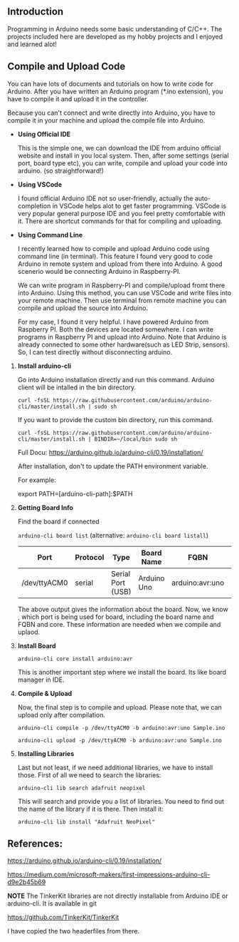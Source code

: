 ## Introduction

Programming in Arduino needs some basic understanding of C/C++. The projects included here are developed as my hobby projects and I enjoyed and learned alot!

## Compile and Upload Code

You can have lots of documents and tutorials on how to write code for Arduino. After you have written an Arduino program (*.ino extension), you have to compile it and upload it in the controller. 

Because you can't connect and write directly into Arduino, you have to compile it in your machine and upload the compile file into Arduino. 

* **Using Official IDE** 

    This is the simple one, we can download the IDE from arduino official website and install in you local system. Then, after some settings (serial port, board type etc), you can write, compile and upload your code into arduino. (so straightforward!)

* **Using VSCode**

    I found official Arduino IDE not so user-friendly, actually the auto-completion in VSCode helps alot to get faster programming. VSCode is very popular general purpose IDE and you feel pretty comfortable with it. There are shortcut commands for that for compiling and uploading. 

* **Using Command Line** 

    I recently learned how to compile and upload Arduino code using command line (in terminal). This feature I found very good to code Arduino in remote system and upload from there into Arduino. A good scenerio would be connecting Arduino in Raspberry-PI. 
    
    We can write program in Raspberry-PI and compile/upload fromt there into Arduino. Using this method, you can use VSCode and write files into your remote machine. Then use terminal from remote machine you can compile and upload the source into Arduino.

    For my case, I found it very helpful. I have powered Arduino from Raspberry PI. Both the devices are located somewhere. I can write programs in Raspberry PI and upload into Arduino. Note that Arduino is already connected to some other hardware(such as LED Strip, sensors). So, I can test directly without disconnecting arduino.

1. **Install arduino-cli**

    Go into Arduino installation directly and run this command. Arduino client will be intalled in the bin directory. 

    `curl -fsSL https://raw.githubusercontent.com/arduino/arduino-cli/master/install.sh | sudo sh`

    If you want to provide the custom bin directory, run this command.

    `curl -fsSL https://raw.githubusercontent.com/arduino/arduino-cli/master/install.sh | BINDIR=~/local/bin sudo sh`

    Full Docu: https://arduino.github.io/arduino-cli/0.19/installation/

    After installation, don't to update the PATH environment variable.

    For example: 

    export PATH=[arduino-cli-path]:$PATH

2. **Getting Board Info**

    Find the board if connected 

    `arduino-cli board list`  (alternative: `arduino-cli board listall`)

    | Port     | Protocol | Type    |           Board Name  | FQBN |   Core|
    -----------|----------|---------|-----------------------|-------|------|    
    | /dev/ttyACM0 | serial  | Serial Port (USB) | Arduino Uno | arduino:avr:uno |arduino:avr |
    
    The above output gives the information about the board. Now, we know , which port is being used for board, including the board name and FQBN and core. These information are needed when we compile and uplaod.
   
3. **Install Board**

    `arduino-cli core install arduino:avr`

    This is another important step where we install the board. Its like board manager in IDE.

4. **Compile & Upload**

    Now, the final step is to compile and upload. Please note that, we can upload only after compilation. 

    `arduino-cli compile -p /dev/ttyACM0 -b arduino:avr:uno Sample.ino`
    
    `arduino-cli upload -p /dev/ttyACM0 -b arduino:avr:uno Sample.ino`

5. **Installing Libraries**
   
    Last but not least, if we need additional libraries, we have to install those. First of all we need to search the libraries:

    `arduino-cli lib search adafruit neopixel`
    
    This will search and provide you a list of libraries. You need to find out the name of the library if it is there. Then install it:

    `arduino-cli lib install "Adafruit NeoPixel"`    

## References:

https://arduino.github.io/arduino-cli/0.19/installation/

https://medium.com/microsoft-makers/first-impressions-arduino-cli-d9e2b45b69


**NOTE**
The TinkerKit libraries are not directly installable from Arduino IDE or arduino-cli. It is available in git 

https://github.com/TinkerKit/TinkerKit 

I have copied the two headerfiles from there. 
